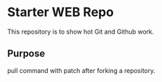 # Starter WEB Repo

This repository is to show hot Git and Github work.


## Purpose
pull command with patch after forking a repository.
